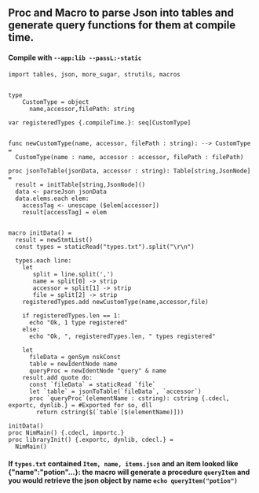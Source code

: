 ## Proc and Macro to parse Json into tables and generate query functions for them at compile time. 


#### Compile with `--app:lib --passL:-static`
````
import tables, json, more_sugar, strutils, macros


type
    CustomType = object
      name,accessor,filePath: string

var registeredTypes {.compileTime.}: seq[CustomType] 


func newCustomType(name, accessor, filePath : string): --> CustomType =
  CustomType(name : name, accessor : accessor, filePath : filePath)

proc jsonToTable(jsonData, accessor : string): Table[string,JsonNode] =
  result = initTable[string,JsonNode]()
  data <- parseJson jsonData
  data.elems.each elem:
    accessTag <- unescape ($elem[accessor])
    result[accessTag] = elem

  
macro initData() =
  result = newStmtList()
  const types = staticRead("types.txt").split("\r\n")
  
  types.each line:
    let
       split = line.split(',')
       name = split[0] -> strip
       accessor = split[1] -> strip
       file = split[2] -> strip
    registeredTypes.add newCustomType(name,accessor,file)

    if registeredTypes.len == 1:
      echo "Ok, 1 type registered"
    else:
      echo "Ok, ", registeredTypes.len, " types registered"

    let 
      fileData = genSym nskConst 
      table = newIdentNode name
      queryProc = newIdentNode "query" & name
    result.add quote do:
      const `fileData` = staticRead `file`
      let `table` = jsonToTable(`fileData`, `accessor`)
      proc `queryProc`(elementName : cstring): cstring {.cdecl, exportc, dynlib.} = #Exported for so, dll
        return cstring($(`table`[$(elementName)]))

initData()
proc NimMain() {.cdecl, importc.}
proc libraryInit() {.exportc, dynlib, cdecl.} =
  NimMain()
````
#### If `types.txt` contained `Item, name, items.json` and an item looked like {"name":"potion"...}: the macro will generate a procedure `queryItem` and you would retrieve the json object by name `echo queryItem("potion")`
